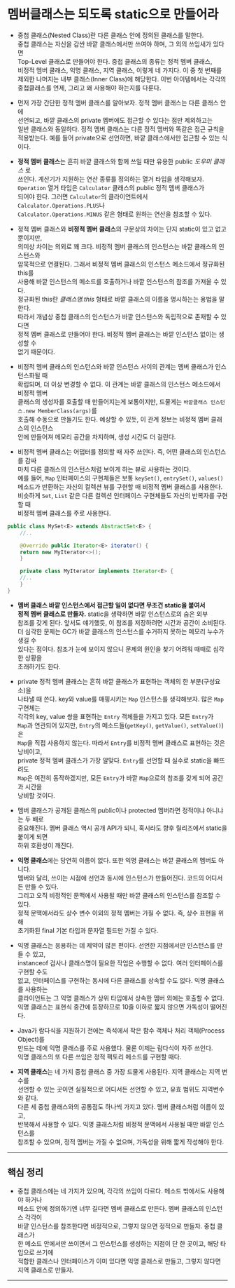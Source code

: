 # 멤버클래스는 되도록 static으로 만들어라

- 중첩 클래스(Nested Class)란 다른 클래스 안에 정의된 클래스를 말한다.  
  중첩 클래스는 자신을 감싼 바깥 클래스에서만 쓰여야 하며, 그 외의 쓰임새가 있다면  
  Top-Level 클래스로 만들어야 한다. 중첩 클래스의 종류는 정적 멤버 클래스,  
  비정적 멤버 클래스, 익명 클래스, 지역 클래스, 이렇게 네 가지다. 이 중 첫 번째를  
  제외한 나머지는 내부 클래스(Inner Class)에 해당한다. 이번 아이템에서는 각각의  
  중첩클래스를 언제, 그리고 왜 사용해야 하는지를 다룬다.

- 먼저 가장 간단한 정적 멤버 클래스를 알아보자. 정적 멤버 클래스는 다른 클래스 안에  
  선언되고, 바깥 클래스의 private 멤버에도 접근할 수 있다는 점만 제외하고는  
  일반 클래스와 동일하다. 정적 멤버 클래스는 다른 정적 멤버와 똑같은 접근 규칙을  
  적용받는다. 예를 들어 private으로 선언하면, 바깥 클래스에서만 접근할 수 있는 식이다.

- **정적 멤버 클래스**는 흔히 바깥 클래스와 함께 쓰일 때만 유용한 public _도우미 클래스_ 로  
  쓰인다. 계산기가 지원하는 연산 종류를 정의하는 열거 타입을 생각해보자.  
  `Operation` 열거 타입은 `Calculator` 클래스의 public 정적 멤버 클래스가  
  되어야 한다. 그러면 `Calculator`의 클라이언트에서 `Calculator.Operations.PLUS`나  
  `Calculator.Operations.MINUS` 같은 형태로 원하는 연산을 참조할 수 있다.

- 정적 멤버 클래스와 **비정적 멤버 클래스**의 구문상의 차이는 단지 static이 있고 없고 뿐이지만,  
  의미상 차이는 의외로 꽤 크다. 비정적 멤버 클래스의 인스턴스는 바깥 클래스의 인스턴스와  
  암묵적으로 연결된다. 그래서 비정적 멤버 클래스의 인스턴스 메소드에서 정규화된 this를  
  사용해 바깥 인스턴스의 메소드를 호출하거나 바깥 인스턴스의 참조를 가져올 수 있다.  
  정규화된 this란 _클래스명.this_ 형태로 바깥 클래스의 이름을 명시하는는 용법을 말한다.  
  따라서 개념상 중첩 클래스의 인스턴스가 바깥 인스턴스와 독립적으로 존재할 수 있다면  
  정적 멤버 클래스로 만들어야 한다. 비정적 멤버 클래스는 바깥 인스턴스 없이는 생성할 수  
  없기 때문이다.

- 비정적 멤버 클래스의 인스턴스와 바깥 인스턴스 사이의 관계는 멤버 클래스가 인스턴스화될 때  
  확립되며, 더 이상 변경할 수 없다. 이 관계는 바깥 클래스의 인스턴스 메소드에서 비정적 멤버  
  클래스의 생성자를 호출할 때 만들어지는게 보통이지만, 드물게는 `바깥클래스 인스턴스.new MemberClass(args)`를  
  호출해 수동으로 만들기도 한다. 예상할 수 있듯, 이 관계 정보는 비정적 멤버 클래스의 인스턴스  
  안에 만들어져 메모리 공간을 차지하며, 생성 시간도 더 걸린다.

- 비정적 멤버 클래스는 어댑터를 정의할 때 자주 쓰인다. 즉, 어떤 클래스의 인스턴스를 감싸  
  마치 다른 클래스의 인스턴스처럼 보이게 하는 뷰로 사용하는 것이다.  
  예를 들어, `Map` 인터페이스의 구현체들은 보통 `keySet()`, `entrySet()`, `values()`  
  메소드가 반환하는 자신의 컬렉션 뷰를 구현할 때 비정적 멤버 클래스를 사용한다.  
  비슷하게 `Set`, `List` 같은 다른 컬렉션 인터페이스 구현체들도 자신의 반복자를 구현할 때  
  비정적 멤버 클래스를 주로 사용한다.

```java
public class MySet<E> extends AbstractSet<E> {
    //..

    @Override public Iterator<E> iterator() {
	return new MyIterator<>();
    }

    private class MyIterator implements Iterator<E> {
	//..
    }
}
```

- **멤버 클래스 바깥 인스턴스에서 접근할 일이 없다면 무조건 static을 붙여서**  
  **정적 멤버 클래스로 만들자.** static을 생략하면 바깥 인스턴스로의 숨은 외부  
  참조를 갖게 된다. 앞서도 얘기했듯, 이 참조를 저장하려면 시간과 공간이 소비된다.  
  더 심각한 문제는 GC가 바깥 클래스의 인스턴스를 수거하지 못하는 메모리 누수가 생길 수  
  있다는 점이다. 참조가 눈에 보이지 않으니 문제의 원인을 찾기 어려워 때때로 심각한 상황을  
  초래하기도 한다.

- private 정적 멤버 클래스는 흔히 바깥 클래스가 표현하는 객체의 한 부분(구성요소)을  
  나타낼 때 쓴다. key와 value를 매핑시키는 `Map` 인스턴스를 생각해보자. 많은 `Map` 구현체는  
  각각의 key, value 쌍을 표현하는 `Entry` 객체들을 가지고 있다. 모든 `Entry`가  
  `Map`과 연관되어 있지만, `Entry`의 메소드들(`getKey()`, `getValue()`, `setValue()`)은  
  `Map`을 직접 사용하지 않는다. 따라서 `Entry`를 비정적 멤버 클래스로 표현하는 것은 낭비이고,  
  private 정적 멤버 클래스가 가장 알맞다. `Entry`를 선언할 때 실수로 static을 빠뜨려도  
  `Map`은 여전히 동작하겠지만, 모든 `Entry`가 바깥 `Map`으로의 참조를 갖게 되어 공간과 시간을  
  낭비할 것이다.

- 멤버 클래스가 공개된 클래스의 public이나 protected 멤버라면 정적이냐 아니냐는 두 배로  
  중요해진다. 멤버 클래스 역시 공개 API가 되니, 혹시라도 향후 릴리즈에서 static을 붙이게 되면  
  하위 호환성이 깨진다.

- **익명 클래스**에는 당연히 이름이 없다. 또한 익명 클래스는 바깥 클래스의 멤버도 아니다.  
  멤버와 달리, 쓰이는 시점에 선언과 동시에 인스턴스가 만들어진다. 코드의 어디서든 만들 수 있다.  
  그리고 오직 비정적인 문맥에서 사용될 때만 바깥 클래스의 인스턴스를 참조할 수 있다.  
  정적 문맥에서라도 상수 변수 이외의 정적 멤버는 가질 수 없다. 즉, 상수 표현을 위해  
  초기화된 final 기본 타입과 문자열 필드만 가질 수 있다.

- 익명 클래스는 응용하는 데 제약이 많은 편이다. 선언한 지점에서만 인스턴스를 만들 수 있고,  
  instanceof 검사나 클래스명이 필요한 작업은 수행할 수 없다. 여러 인터페이스를 구현할 수도  
  없고, 인터페이스를 구현하는 동시에 다른 클래스를 상속할 수도 없다. 익명 클래스를 사용하는  
  클라이언트는 그 익명 클래스가 상위 타입에서 상속한 멤버 외에는 호출할 수 없다.  
  익명 클래스는 표현식 중간에 등장하므로 10줄 이하로 짧지 않으면 가독성이 떨어진다.

- Java가 람다식을 지원하기 전에는 즉석에서 작은 함수 객체나 처리 객체(Process Object)를  
  만드는 데에 익명 클래스를 주로 사용했다. 물론 이제는 람다식이 자주 쓰인다.  
  익명 클래스의 또 다른 쓰임은 정적 팩토리 메소드를 구현할 때다.

- **지역 클래스**는 네 가지 중첩 클래스 중 가장 드물게 사용된다. 지역 클래스는 지역 변수를  
  선언할 수 있는 곳이면 실질적으로 어디서든 선언할 수 있고, 유효 범위도 지역변수와 같다.  
  다른 세 중첩 클래스와의 공통점도 하나씩 가지고 있다. 멤버 클래스처럼 이름이 있고,  
  반복해서 사용할 수 있다. 익명 클래스처럼 비정적 문맥에서 사용될 때만 바깥 인스턴스를  
  참조할 수 있으며, 정적 멤버는 가질 수 없으며, 가독성을 위해 짧게 작성해야 한다.

<hr/>

## 핵심 정리

- 중첩 클래스에는 네 가지가 있으며, 각각의 쓰임이 다르다. 메소드 밖에서도 사용해야 하거나  
  메소드 안에 정의하기엔 너무 길다면 멤버 클래스로 만든다. 멤버 클래스의 인스턴스 각각이  
  바깥 인스턴스를 참조한다면 비정적으로, 그렇지 않으면 정적으로 만들자. 중첩 클래스가  
  한 메소드 안에서만 쓰이면서 그 인스턴스를 생성하는 지점이 단 한 곳이고, 해당 타입으로 쓰기에  
  적합한 클래스나 인터페이스가 이미 있다면 익명 클래스로 만들고, 그렇지 않다면 지역 클래스로 만들자.

<hr/>
